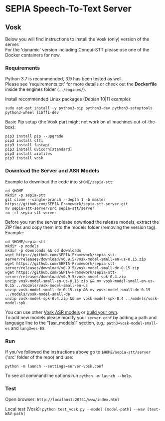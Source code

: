 # SEPIA Speech-To-Text Server

## Vosk

Below you will find instructions to install the Vosk (only) version of the server.  
For the 'dynamic' version including Conqui-STT please use one of the Docker containers for now.

### Requirements

Python 3.7 is recommended, 3.9 has been tested as well.  
Please see 'requirements.txt' for more details or check out the **Dockerfile** inside the engines folder (`../engines/`).  
  
Install recommended Linux packages (Debian 10|11 example):
```
sudo apt-get install -y python3-pip python3-dev python3-setuptools python3-wheel libffi-dev
```

Basic Pip setup (the Vosk part might not work on all machines out-of-the-box):

```
pip3 install pip --upgrade
pip3 install cffi
pip3 install fastapi
pip3 install uvicorn[standard]
pip3 install aiofiles
pip3 install vosk
```

### Download the Server and ASR Models

Example to download the code into `$HOME/sepia-stt`:
```
cd $HOME
mkdir -p sepia-stt
git clone --single-branch --depth 1 -b master https://github.com/SEPIA-Framework/sepia-stt-server.git
mv sepia-stt-server/src sepia-stt/server
rm -rf sepia-stt-server
```

Before you run the server please download the release models, extract the ZIP files and copy them into the models folder (removing the version tag). Example:
```
cd $HOME/sepia-stt
mkdir -p models
mkdir -p downloads && cd downloads
wget https://github.com/SEPIA-Framework/sepia-stt-server/releases/download/v0.9.5/vosk-model-small-en-us-0.15.zip
wget https://github.com/SEPIA-Framework/sepia-stt-server/releases/download/v0.9.5/vosk-model-small-de-0.15.zip
wget https://github.com/SEPIA-Framework/sepia-stt-server/releases/download/v0.9.5/vosk-model-spk-0.4.zip
unzip vosk-model-small-en-us-0.15.zip && mv vosk-model-small-en-us-0.15 ../models/vosk-model-small-en-us
unzip vosk-model-small-de-0.15.zip && mv vosk-model-small-de-0.15 ../models/vosk-model-small-de
unzip vosk-model-spk-0.4.zip && mv vosk-model-spk-0.4 ../models/vosk-model-spk
```

You can use other [Vosk ASR models](https://alphacephei.com/vosk/models) or [build your own](https://github.com/SEPIA-Framework/sepia-stt-server#using-customized-asr-models).  
To add new models please modify your `server.conf` by adding a path and language line to the "[asr_models]" section, e.g.: `path3=vosk-model-small-es` and `lang3=es-ES`.

### Run

If you've followed the instructions above go to `$HOME/sepia-stt/server` ('src' folder of the repo) and use:
```
python -m launch --settings=server-vosk.conf
```

To see all commandline options run `python -m launch --help`.

### Test

Open browser: `http://localhost:20741/www/index.html`  
  
Local test (Vosk): `python test_vosk.py --model [model-path] --wav [test-WAV-path]`
